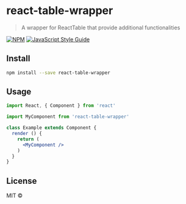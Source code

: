 # react-table-wrapper

> A wrapper for ReactTable that provide additional functionalities

[![NPM](https://img.shields.io/npm/v/react-table-wrapper.svg)](https://www.npmjs.com/package/react-table-wrapper) [![JavaScript Style Guide](https://img.shields.io/badge/code_style-standard-brightgreen.svg)](https://standardjs.com)

## Install

```bash
npm install --save react-table-wrapper
```

## Usage

```jsx
import React, { Component } from 'react'

import MyComponent from 'react-table-wrapper'

class Example extends Component {
  render () {
    return (
      <MyComponent />
    )
  }
}
```

## License

MIT © [](https://github.com/)
